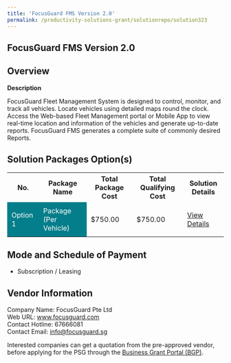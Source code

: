```yaml
---
title: 'FocusGuard FMS Version 2.0'
permalink: /productivity-solutions-grant/solutionrepo/solution323
---
```


## FocusGuard FMS Version 2.0

## Overview

**Description**

FocusGuard Fleet Management System is designed to control, monitor, and track all vehicles. Locate vehicles using detailed maps round the clock. Access the Web-based Fleet Management portal or Mobile App to view real-time location and information of the vehicles and generate up-to-date reports.
FocusGuard FMS generates a complete suite of commonly desired Reports.

## Solution Packages Option(s)

<table>
<tr>
<th><b>No.</b></th>
<th><b>Package Name</b></th>
<th><b>Total Package Cost</b></th>
<th><b>Total Qualifying Cost</b></th>
<th><b>Solution Details</b></th>
</tr>
<tr>
<td style='padding: 10px; background-color: #037E8A; color: #FFFFFF;'>Option 1</td>
<td style='padding: 10px; background-color: #037E8A; color: #FFFFFF;'> Package (Per Vehicle)</td>
<td style='padding: 10px;'>$750.00</td>
<td style='padding: 10px;'>$750.00</td>
<td style='padding: 10px;'><a href='/images/psg/Desensitised_FocusGuard_Annex_3_CR_wef_Part_1.pdf' target='_blank'>View Details</a></td>
</tr>
</table>

## Mode and Schedule of Payment

 - Subscription / Leasing

## Vendor Information

 Company Name: FocusGuard Pte Ltd<br>Web URL: www.focusguard.com <br>Contact Hotline: 67666081 <br>Contact Email: info@focusguard.sg <br>

Interested companies can get a quotation from the pre-approved vendor, before applying for the PSG through the <a href='https://www.businessgrants.gov.sg/' target='_blank' rel='noopener'>Business Grant Portal (BGP)</a>.

<script src="/jquery/resize-tables.js"></script>

